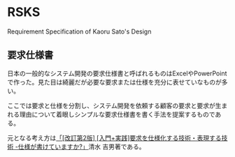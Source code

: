 # RSKS

Requirement Specification of Kaoru Sato's Design

## 要求仕様書

日本の一般的なシステム開発の要求仕様書と呼ばれるものはExcelやPowerPointで作った。見た目は綺麗だが必要な要求または仕様を充分に表せていなものが多い。

ここでは要求と仕様を分割し、システム開発を依頼する顧客の要求と要求が生まれる理由について着眼しシンプルな要求仕様書を書く手法を提案するものである。

元となる考え方は[「[改訂第2版] [入門+実践]要求を仕様化する技術・表現する技術 -仕様が書けていますか?」](https://www.amazon.co.jp/%E6%94%B9%E8%A8%82%E7%AC%AC2%E7%89%88-%E5%85%A5%E9%96%80-%E5%AE%9F%E8%B7%B5-%E8%A6%81%E6%B1%82%E3%82%92%E4%BB%95%E6%A7%98%E5%8C%96%E3%81%99%E3%82%8B%E6%8A%80%E8%A1%93%E3%83%BB%E8%A1%A8%E7%8F%BE%E3%81%99%E3%82%8B%E6%8A%80%E8%A1%93-%E4%BB%95%E6%A7%98%E3%81%8C%E6%9B%B8%E3%81%91%E3%81%A6%E3%81%84%E3%81%BE%E3%81%99%E3%81%8B/dp/4774142573)清水 吉男著である。